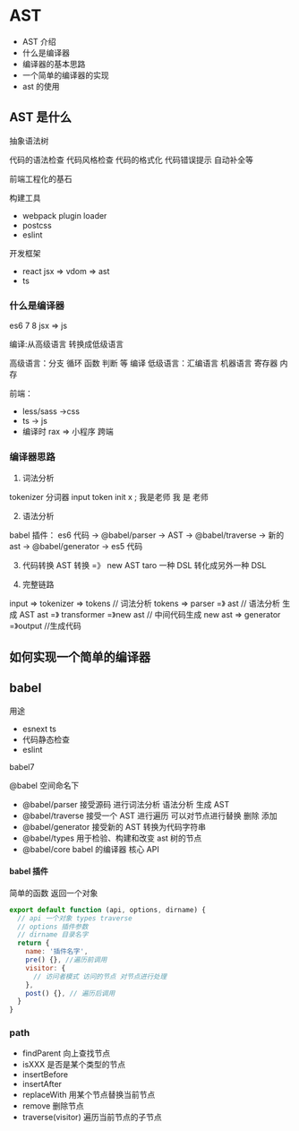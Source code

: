 # AST

- AST 介绍
- 什么是编译器
- 编译器的基本思路
- 一个简单的编译器的实现
- ast 的使用

## AST 是什么

抽象语法树

代码的语法检查 代码风格检查 代码的格式化 代码错误提示 自动补全等

前端工程化的基石

构建工具

- webpack plugin loader
- postcss
- eslint

开发框架

- react jsx => vdom => ast
- ts

### 什么是编译器

es6 7 8 jsx => js

编译:从高级语言 转换成低级语言

高级语言：分支 循环 函数 判断 等
编译
低级语言：汇编语言 机器语言 寄存器 内存

前端：

- less/sass ->css
- ts -> js
- 编译时 rax => 小程序 跨端

### 编译器思路

1. 词法分析

tokenizer 分词器
input token
init x ;
我是老师 我 是 老师

2. 语法分析

babel 插件： es6 代码 -> @babel/parser -> AST -> @babel/traverse -> 新的 ast
-> @babel/generator -> es5 代码

3. 代码转换
   AST 转换 =》 new AST
   taro 一种 DSL 转化成另外一种 DSL

4. 完整链路

input => tokenizer => tokens // 词法分析
tokens => parser =》 ast // 语法分析 生成 AST
ast =》 transformer =》new ast // 中间代码生成
new ast => generator =》output //生成代码

## 如何实现一个简单的编译器

## babel

用途

- esnext ts
- 代码静态检查
- eslint

babel7

@babel 空间命名下

- @babel/parser 接受源码 进行词法分析 语法分析 生成 AST
- @babel/traverse 接受一个 AST 进行遍历 可以对节点进行替换 删除 添加
- @babel/generator 接受新的 AST 转换为代码字符串
- @babel/types 用于检验、构建和改变 ast 树的节点
- @babel/core babel 的编译器 核心 API

#### babel 插件

简单的函数 返回一个对象

```js
export default function (api, options, dirname) {
  // api 一个对象 types traverse
  // options 插件参数
  // dirname 目录名字
  return {
    name: '插件名字',
    pre() {}, //遍历前调用
    visitor: {
      // 访问者模式 访问的节点 对节点进行处理
    },
    post() {}, // 遍历后调用
  }
}
```

### path

- findParent 向上查找节点
- isXXX 是否是某个类型的节点
- insertBefore
- insertAfter
- replaceWith 用某个节点替换当前节点
- remove 删除节点
- traverse(visitor) 遍历当前节点的子节点
